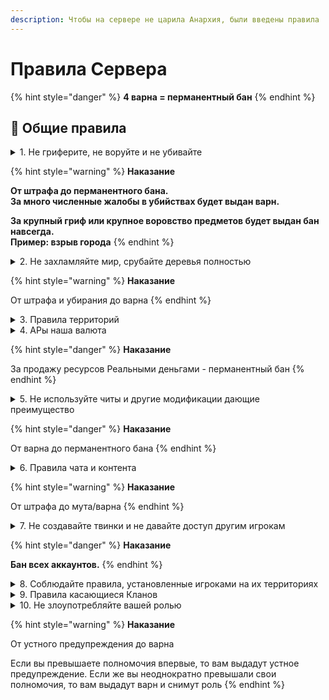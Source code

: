 ```yaml
---
description: Чтобы на сервере не царила Анархия, были введены правила
---
```


# Правила Сервера

{% hint style="danger" %}
**4 варна = перманентный бан**
{% endhint %}

## 📃 Общие правила

<details>

<summary>1. Не гриферите, не воруйте и не убивайте</summary>

**Гриферство это:**

* Поломка блоков на территории другого игрока
* Убийство мобов, которые находятся в загонах на территории другого игрока
* Воровство. Когда вы берёте вещи, которые вам не принадлежат
* Если в сундуке лежат вещи, и рядом нет таблички о том, что из него можно брать вещи — то брать их нельзя
* Присвоение вещей игроков, которые умерли
* Использование чужих ферм без разрешение на это
* Мошенничество и обман. Организация групп похожих на МММ
* Механизмы или скопления энтити, которые специально создают лаги на сервере
* Отключение механик сервера или полная поломка его ядра

**Когда это правило можно нарушать**

Если у пострадавшей стороны нет к вам претензий, то нарушать эти правила можно. Например, можно устраивать PVP поединки, если обе стороны согласны

Согласие должно быть задокументировано сообщениями в чате, в Discord, или в виде подписанной книги. Если доказательств согласия нет, тогда игрок может предъявить претензии, и ситуация будет рассматриваться как убийство

</details>

{% hint style="warning" %}
**Наказание**

**От штрафа до перманентного бана.**\
**За много численные жалобы в убийствах будет выдан варн.**

**За крупный гриф или крупное воровство предметов будет выдан бан навсегда.**\
**Пример: взрыв города**
{% endhint %}

<details>

<summary>2. Не захламляйте мир, срубайте деревья полностью</summary>

1. Не взрывайте территорию. Даже если эта территория никому не принадлежит
2. Закрывайте дырки от взрывов Кристаллов, Динамита и Криперов
3. Убирайте блоки, если вы с помощью их забираетесь на гору или просто передвигаетесь
4. Также убирайте столбы в 1 блок при подьеме на вверх
5. Не делайте лавакасты.
6. Рубите деревья до конца. Не заставляйте других игроков это делать за вас

</details>

{% hint style="warning" %}
**Наказание**

От штрафа и убирания до варна
{% endhint %}

<details>

<summary>3. Правила территорий</summary>

Запрещено занимать территорию в радиусе 300 блоков от нулей в обычном мире, и в радиусе 75 блоков в аду.

Каждый игрок, или клан, может занять любое количество территории — если эта территория используется и её использование оправдано

Вы можете занять территорию на будущее, пометив её табличками или метками. Но если по факту на этой территории не будет никаких построек — то её сможет занять другой игрок

</details>

<details>

<summary>4. АРы наша валюта</summary>

Используйте АРы для торговли между кланами и игроками

Для обмена между соклановцами, или для внутренней торговли, можно использовать другую валюту

**Реальные деньги**

Запрещено торговать игровыми предметами и услугами за реальные деньги

</details>

{% hint style="danger" %}
**Наказание**

За продажу ресурсов Реальными деньгами - перманентный бан
{% endhint %}

<details>

<summary>5. Не используйте читы и другие модификации дающие преимущество</summary>

**Что такое читы?**

Чит-клиенты, X-Ray, макросы, кликеры(в пвп), мод на автоматическую рыбалку

**Поломка бедрока**

Мод на быструю поломку бедрока запрещен

**Freecam**

Разрешен [**мод**](https://modrinth.com/mod/freecam) без функции NoClip. Использование других модов для свободного полёта запрещено

**Litematica**

Litematica разрешена, easyPlaceMode разрешен, Litematica Printer запрещен

**Replay Mod и Моды на Миникарту**

Они разрешены, только не для получения преимущества.

Например, вы можете использовать Replay Mod как доказательство при рассмотрении ситуаций, или чтобы снять видео

Но вы не можете использовать его чтобы искать спавнеры и руды

То же самое с картами. Запрещено использовать моды на мини-карту, чтобы искать пещеры и шахты. Запрещено использовать карты которые показывают энтити или игроков

</details>

{% hint style="danger" %}
**Наказание**

От варна до перманентного бана
{% endhint %}

<details>

<summary>6. Правила чата и контента</summary>

**Спам**

Большие сообщения капсом, или частое использование капса в сообщениях

Частая отправка одинаковых объявлений в чаты.

**Флуд**

Повторение одинаковых сообщений много раз, даже 2 раза считается в некоторых случаях

**NSFW контент**

Делать эротические арты на картах можно, но запрещено размещать их в публичных местах, где их могут увидеть прохожие или стримеры с ютуберами

**Банворды**

Употребление слов запрещенных на стриминговой платформе Twitch\
Список таких слов находится: [**Тут**](https://vk.com/@twchnews-spisok-zapreschennyh-slov-na-tviche)

</details>

{% hint style="warning" %}
**Наказание**

От штрафа до мута/варна
{% endhint %}

<details>

<summary>7. Не создавайте твинки и не давайте доступ другим игрокам</summary>

Запрещено давать доступ к аккаунту другим игрокам. Если на вашем аккаунте кто-то играет, то все что он делает будут рассматриваться как ваши действия

Если вы дали аккаунт игроку который забанен, то вас тоже забанят

</details>

{% hint style="danger" %}
**Наказание**

**Бан всех аккаунтов.**
{% endhint %}

<details>

<summary>8. Соблюдайте правила, установленные игроками на их территориях</summary>

Кланы и игроки могут устанавливать любые правила на своей территории. При этом они обязаны информировать игроков о существовании таких правил. Через таблички на входе или устное предупреждение

Объем наказания за нарушение ваших правил определяет суд или Интерпол. Если вы напишите табличку `"Запрещено заходить. Штраф 128 АРов"`, то Интерпол может посчитать такое наказание не объективным, и выписать штраф, который будет значительно меньше суммы, указанной на табличке

**Про запретные территории**

Штраф за нахождение на запретной территории выдается только если игрок сделал что-то на этой территории. Штраф не выдается за клик по двери или калитке, или за факт того, что игрок был на территории

Штраф выдается только если игрок что-то своровал, поставил или сломал блоки. Либо если игрок отказывается покидать территорию после предупреждения с просьбой её покинуть. Или если игрок многократно посещает запрещенную территорию, когда он знает, что так делать нельзя

</details>

<details>

<summary>9. Правила касающиеся Кланов</summary>

Клан не может требовать от вас соблюдать правила клана, когда вы его покинули.\
Например, владелец клана не может заставить вас выплачивать штраф после того, как вы покинули клан

</details>

<details>

<summary>10. Не злоупотребляйте вашей ролью</summary>

Если ваша роль на сервере подразумевает дополнительные возможности, например доступ к `/co i`, то не превышайте свои полномочия. Не используйте свое положение или роль для личных целей

</details>

{% hint style="warning" %}
**Наказание**

От устного предупреждения до варна

Если вы превышаете полномочия впервые, то вам выдадут устное предупреждение. Если же вы неоднократно превышали свои полномочия, то вам выдадут варн и снимут роль
{% endhint %}
